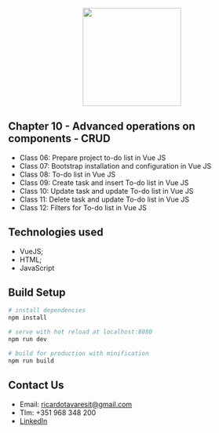 <p align="center"><img src="https://www.vectorlogo.zone/logos/vuejs/vuejs-ar21.svg" width="200px"></p>

<h2>Chapter 10 - Advanced operations on components - CRUD</h2>

- Class 06: Prepare project to-do list in Vue JS
- Class 07: Bootstrap installation and configuration in Vue JS
- Class 08: To-do list in Vue JS
- Class 09: Create task and insert To-do list in Vue JS
- Class 10: Update task and update To-do list in Vue JS
- Class 11: Delete task and update To-do list in Vue JS
- Class 12: Filters for To-do list in Vue JS


## Technologies used

- VueJS;
- HTML;
- JavaScript


## Build Setup

``` bash
# install dependencies
npm install

# serve with hot reload at localhost:8080
npm run dev

# build for production with minification
npm run build
```

## Contact Us

- Email: ricardotavaresit@gmail.com
- Tlm: +351 968 348 200
- [LinkedIn](https://www.linkedin.com/in/ricardotavaresit/)
